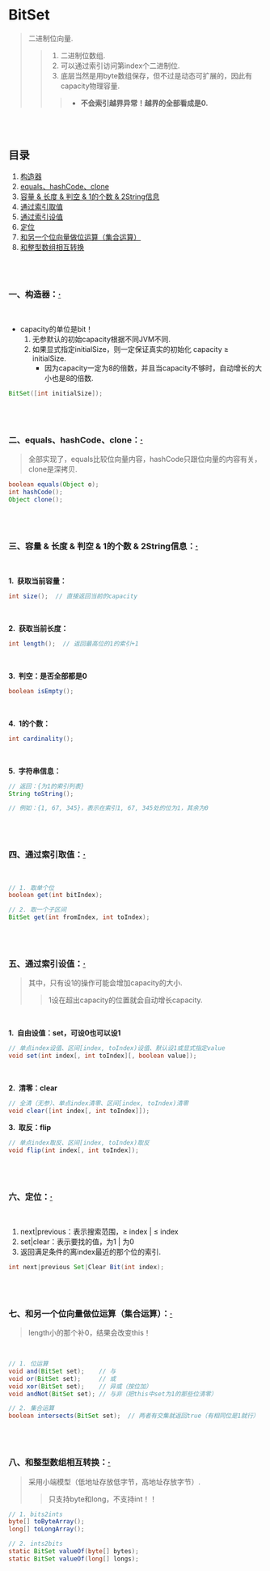 # BitSet
> 二进制位向量.
>
>> 1. 二进制位数组.
>> 2. 可以通过索引访问第index个二进制位.
>> 3. 底层当然是用byte数组保存，但不过是动态可扩展的，因此有capacity物理容量.
>>
>>> - **不会索引越界异常！越界的全部看成是0.**


<br><br>

## 目录

1. [构造器](#一构造器)
2. [equals、hashCode、clone](#二equalshashcodeclone)
3. [容量 & 长度 & 判空 & 1的个数 & 2String信息](#三容量--长度--判空--1的个数--2string信息)
4. [通过索引取值](#四通过索引取值)
5. [通过索引设值](#五通过索引设值)
6. [定位](#六定位)
7. [和另一个位向量做位运算（集合运算）](#七和另一个位向量做位运算集合运算)
8. [和整型数组相互转换](#八和整型数组相互转换)

<br><br>

### 一、构造器：[·](#目录)

<br>

- capacity的单位是bit！
   1. 无参默认的初始capacity根据不同JVM不同.
   2. 如果显式指定initialSize，则一定保证真实的初始化 capacity ≥ initialSize.
      - 因为capacity一定为8的倍数，并且当capacity不够时，自动增长的大小也是8的倍数.

```Java
BitSet([int initialSize]);
```

<br><br>

### 二、equals、hashCode、clone：[·](#目录)
> 全部实现了，equals比较位向量内容，hashCode只跟位向量的内容有关，clone是深拷贝.

```Java
boolean equals(Object o);
int hashCode();
Object clone();
```

<br><br>

### 三、容量 & 长度 & 判空 & 1的个数 & 2String信息：[·](#目录)

<br>

**1.&nbsp; 获取当前容量：**

```Java
int size();  // 直接返回当前的capacity
```

<br>

**2.&nbsp; 获取当前长度：**

```Java
int length();  // 返回最高位的1的索引+1
```

<br>

**3.&nbsp; 判空：是否全部都是0**

```Java
boolean isEmpty();
```

<br>

**4.&nbsp; 1的个数：**

```Java
int cardinality();
```

<br>

**5.&nbsp; 字符串信息：**

```Java
// 返回：{为1的索引列表}
String toString();

// 例如：{1, 67, 345}，表示在索引1, 67, 345处的位为1，其余为0
```

<br><br>

### 四、通过索引取值：[·](#目录)

<br>

```Java
// 1. 取单个位
boolean get(int bitIndex);

// 2. 取一个子区间
BitSet get(int fromIndex, int toIndex);
```

<br><br>

### 五、通过索引设值：[·](#目录)
> 其中，只有设1的操作可能会增加capacity的大小.
>
>> 1设在超出capacity的位置就会自动增长capacity.

<br>

**1.&nbsp; 自由设值：set，可设0也可以设1**

```Java
// 单点index设值、区间[index, toIndex)设值、默认设1或显式指定value
void set(int index[, int toIndex][, boolean value]);
```

<br>

**2.&nbsp; 清零：clear**

```Java
// 全清（无参）、单点index清零、区间[index, toIndex)清零
void clear([int index[, int toIndex]]);
```

**3.&nbsp; 取反：flip**

```Java
// 单点index取反、区间[index, toIndex)取反
void flip(int index[, int toIndex]);
```

<br><br>

### 六、定位：[·](#目录)

<br>

1. next|previous：表示搜索范围，≥ index | ≤ index
2. set|clear：表示要找的值，为1 | 为0
3. 返回满足条件的离index最近的那个位的索引.

```Java
int next|previous Set|Clear Bit(int index);
```

<br><br>

### 七、和另一个位向量做位运算（集合运算）：[·](#目录)
> length小的那个补0，结果会改变this！

<br>

```Java
// 1. 位运算
void and(BitSet set);    // 与
void or(BitSet set);     // 或
void xor(BitSet set);    // 异或（按位加）
void andNot(BitSet set); // 与非（把this中set为1的那些位清零）

// 2. 集合运算
boolean	intersects(BitSet set);  // 两者有交集就返回true（有相同位是1就行）
```

<br><br>

### 八、和整型数组相互转换：[·](#目录)
> 采用小端模型（低地址存放低字节，高地址存放字节）.
>
>> 只支持byte和long，不支持int！！

```Java
// 1. bits2ints
byte[] toByteArray();
long[] toLongArray();

// 2. ints2bits
static BitSet valueOf(byte[] bytes);
static BitSet valueOf(long[] longs);
```
